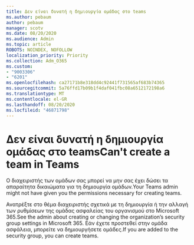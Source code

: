 ```yaml
---
title: Δεν είναι δυνατή η δημιουργία ομάδας στο teams
ms.author: pebaum
author: pebaum
manager: scotv
ms.date: 08/20/2020
ms.audience: Admin
ms.topic: article
ROBOTS: NOINDEX, NOFOLLOW
localization_priority: Priority
ms.collection: Adm_O365
ms.custom:
- "9003306"
- "6201"
ms.openlocfilehash: ca27171b8e318dd4c92441f731565af683b74365
ms.sourcegitcommit: 5a76ffd17b09b1f4daf041fbc08a6512172198a6
ms.translationtype: MT
ms.contentlocale: el-GR
ms.lasthandoff: 08/20/2020
ms.locfileid: "46871798"
---
```

# <a name="cant-create-a-team-in-teams"></a><span data-ttu-id="23a16-102">Δεν είναι δυνατή η δημιουργία ομάδας στο teams</span><span class="sxs-lookup"><span data-stu-id="23a16-102">Can't create a team in Teams</span></span>

<span data-ttu-id="23a16-103">Ο διαχειριστής των ομάδων σας μπορεί να μην σας έχει δώσει τα απαραίτητα δικαιώματα για τη δημιουργία ομάδων.</span><span class="sxs-lookup"><span data-stu-id="23a16-103">Your Teams admin might not have given you the permissions necessary for creating teams.</span></span>  

<span data-ttu-id="23a16-104">Ανατρέξτε στο θέμα διαχειριστής σχετικά με τη δημιουργία ή την αλλαγή των ρυθμίσεων της ομάδας ασφαλείας του οργανισμού στο Microsoft 365.</span><span class="sxs-lookup"><span data-stu-id="23a16-104">See the admin about creating or changing the organization’s security group settings in Microsoft 365.</span></span> <span data-ttu-id="23a16-105">Εάν έχετε προστεθεί στην ομάδα ασφάλεια, μπορείτε να δημιουργήσετε ομάδες.</span><span class="sxs-lookup"><span data-stu-id="23a16-105">If you are added to the security group, you can create teams.</span></span>